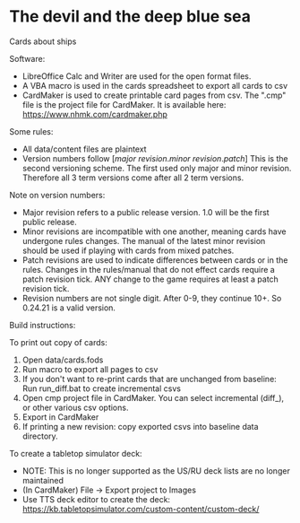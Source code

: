 # The devil and the deep blue sea
Cards about ships

Software:
- LibreOffice Calc and Writer are used for the open format files.
- A VBA macro is used in the cards spreadsheet to export all cards to csv
- CardMaker is used to create printable card pages from csv. The ".cmp" file is the project file for CardMaker.
  It is available here: https://www.nhmk.com/cardmaker.php

Some rules:
- All data/content files are plaintext
- Version numbers follow [*major revision*.*minor revision*.*patch*] 
  This is the second versioning scheme. 
  The first used only major and minor revision. 
  Therefore all 3 term versions come after all 2 term versions.

Note on version numbers:
- Major revision refers to a public release version. 1.0 will be the first public release.
- Minor revisions are incompatible with one another, meaning cards have undergone rules changes. 
	The manual of the latest minor revision should be used if playing with cards from mixed
	patches.
- Patch revisions are used to indicate differences between cards or in the rules. 
	Changes in the rules/manual that do not effect cards require a patch revision
	tick. ANY change to the game requires at least a patch revision tick.
- Revision numbers are not single digit. After 0-9, they continue 10+. So 0.24.21 is a valid version.


Build instructions:

To print out copy of cards:
1. Open data/cards.fods
2. Run macro to export all pages to csv
3. If you don't want to re-print cards that are unchanged from baseline: Run run_diff.bat to create incremental csvs
4. Open cmp project file in CardMaker. You can select incremental (diff_), or other various csv options.
5. Export in CardMaker
6. If printing a new revision: copy exported csvs into baseline data directory. 

To create a tabletop simulator deck:
- NOTE: This is no longer supported as the US/RU deck lists are no longer maintained
- (In CardMaker) File -> Export project to Images
- Use TTS deck editor to create the deck: https://kb.tabletopsimulator.com/custom-content/custom-deck/
